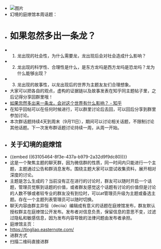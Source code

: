 - ![图片](https://mmbiz.qpic.cn/mmbiz_png/I093h8KwDWPXJ2wB9sSxk53FDQ4KWSJckBH38WhPc2CvDU6Lo6uns5qr5vDLPKl2KHjFnZibMTpkassZWd54h0w/640?wx_fmt=png&wxfrom=5&wx_lazy=1&wx_co=1)​
- 幻境的庭燎馆本周话题：
- # 如果忽然多出一条龙？
- 1. 龙出现的社会性，为什么需要龙，龙出现后会对社会造成什么影响？
- 2. 龙出现的科学性、合理性是什么，是东方龙吗是西方龙吗是恐龙吗？龙为什么能够出现？
- 3. 龙出现的故事性，以龙出现后的世界为主题友友们合理想象。
- 大家可以把各自的观点，虚构的证据链以及故事发表在知乎同主题帖子里，之后记得分享回群里哦！
- [如果忽然多出来一条龙，会对这个世界有什么影响？ - 知乎](https://www.zhihu.com/question/550396354)
- 在知乎回帖可以在任何时候进行，可以群里讨论后去回，可以回后分享到群里参加讨论。​
- 本次群话题持续4天到周末（9月11日），期间可以讨论相关话题，不限制讨论其他话题。下一次发布群话题讨论持续一周，从周一开始。
- ## 关于幻境的庭燎馆
- {{embed ((63105464-8f3e-437a-b979-2a32d9f9dc80))}}
- 这是一个聚焦主题的聊天群，因为微信群的性质，同一时间内只能进行一个主题，主题通过公告和群消息发布。围绕主题大家可以尝试收集资料，展开相对深度的讨论。
- 主题是怎么生成的？当前没有正在进行的讨论时，群友可以随时开启一个话题，管理员觉察到话题的价值，或者群友感觉这个话题有讨论的价值但是讨论的人数不够或者较专业的群友没有到位时，可以at管理员升级为主题或备选主题。存在一个主题列表管理员可以随时切换。
- 聊天内容由群主异恒（deciia）编辑成有意义的话题在庭燎馆发布，群友默认授权群主在庭燎馆公开发布。发布者对信息负责，保留信息的意思不变，过滤过隐私和敏感信息，因为发布内容导致的法律问题由发布者承担。
- 庭燎馆主页：
- https://tingliao.easternote.com/
- 进群方式
- 扫描二维码直接进群